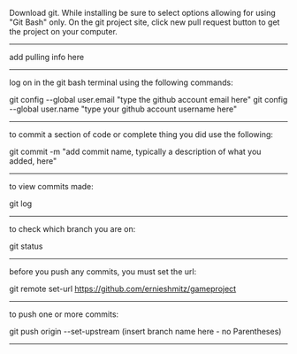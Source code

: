 Download git.
While installing be sure to select options allowing for using "Git Bash" only.
On the git project site, click new pull request button to get the project on your computer.

******************************************************************************************

add pulling info here

******************************************************************************************

log on in the git bash terminal using the following commands:

git config --global user.email "type the github account email here"
git config --global user.name "type your github account username here"

**************************************************************************

to commit a section of code or complete thing you did use the following:

git commit -m "add commit name, typically a description of what you added, here"

*********************************************************************************

to view commits made:

git log

********************************************************************************

to check which branch you are on:

git status


*********************************************************************************

before you push any commits, you must set the url:

git remote set-url https://github.com/ernieshmitz/gameproject

*********************************************************************************

to push one or more commits:

git push origin --set-upstream (insert branch name here - no Parentheses)


**********************************************************************************